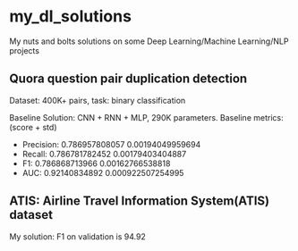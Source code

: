 # my_dl_solutions
My nuts and bolts solutions on some Deep Learning/Machine Learning/NLP projects

## Quora question pair duplication detection
Dataset: 400K+ pairs, task: binary classification

Baseline Solution: CNN + RNN + MLP, 290K parameters.
Baseline metrics: (score + std)

- Precision:  0.786957808057 0.00194049959694
- Recall:  0.786781782452 0.00179403404887
- F1:  0.786868713966 0.00162766538818
- AUC:  0.92140834892 0.000922507254995


## ATIS:  Airline Travel Information System(ATIS) dataset

My solution: F1 on validation is 94.92

